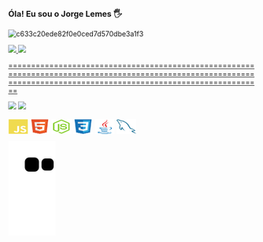 ### Óla! Eu sou o Jorge Lemes 🖐️

![c633c20ede82f0e0ced7d570dbe3a1f3](https://user-images.githubusercontent.com/70382532/138322189-2db8df52-9dcb-40a0-88a8-c365466bd33d.gif)


<div>
  <a href="https://github.com/jorgelemes">
  <img height="140em" src="https://github-readme-stats.vercel.app/api?username=jorgelemes&show_icons=true&theme=highcontrast&include_all_commits=true&count_private=true"/>
  <img height="140em" src="https://github-readme-stats.vercel.app/api/top-langs/?username=jorgelemes&layout=compact&langs_count=16&theme=highcontrast"/>
</div>

  ====================================================================================================================================================================
  
<div>
 <a href="https://www.linkedin.com/in/jorge-alberto-carcamo-lemes-santos-06a742178/" target="_blank"><img src="https://img.shields.io/badge/-LinkedIn-%230077B5?style=for-the-badge&logo=linkedin&logoColor=white" target="_blank"></a>
  <a href="https://instagram.com/3l3m3nt_85" target="_blank"><img src="https://img.shields.io/badge/-Instagram-%23E4405F?style=for-the-badge&logo=instagram&logoColor=white" target="_blank"></a>
</div>

<div style="display: inline_block"><br>
  <img align="center" alt="jorge-Js" height="30" width="40" src="https://raw.githubusercontent.com/devicons/devicon/master/icons/javascript/javascript-plain.svg">
  <img align="center" alt="jorge-HTML" height="30" width="40" src="https://raw.githubusercontent.com/devicons/devicon/master/icons/html5/html5-original.svg">
  <img align="center" alt="Rafa-NODEJS" height="30" width="40" src="https://raw.githubusercontent.com/devicons/devicon/master/icons/nodejs/nodejs-original.svg">
  <img align="center" alt="jorge-CSS" height="30" width="40" src="https://raw.githubusercontent.com/devicons/devicon/master/icons/css3/css3-original.svg">
 <img align="center" alt="Rafa-JAVA" height="30" width="40" src="https://raw.githubusercontent.com/devicons/devicon/master/icons/java/java-original.svg">
 <img align="center" alt="Rafa-MYSQL" height="30" width="40" src="https://raw.githubusercontent.com/devicons/devicon/master/icons/mysql/mysql-original.svg">
</div>
  
  
  ![Snake animation](https://github.com/rafaballerini/rafaballerini/blob/output/github-contribution-grid-snake.svg)
 
  
